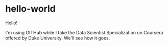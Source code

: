 # hello-world

Hello!

 I'm using GITHub while I take the Data Scientist Specialization on Coursera offered by Duke University. We'll see how it goes.
